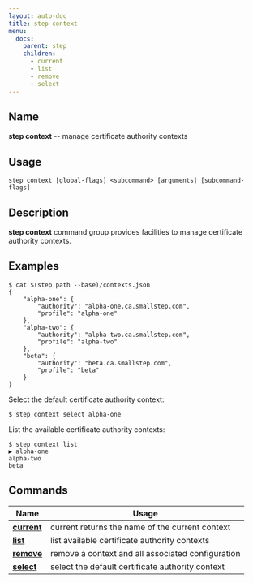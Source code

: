 ```yaml
---
layout: auto-doc
title: step context
menu:
  docs:
    parent: step
    children:
      - current
      - list
      - remove
      - select
---
```


## Name
**step context** -- manage certificate authority contexts

## Usage

```raw
step context [global-flags] <subcommand> [arguments] [subcommand-flags]
```

## Description

**step context** command group provides facilities to manage certificate
authority contexts.

## Examples

```shell
$ cat $(step path --base)/contexts.json
{
    "alpha-one": {
        "authority": "alpha-one.ca.smallstep.com",
        "profile": "alpha-one"
    },
    "alpha-two": {
        "authority": "alpha-two.ca.smallstep.com",
        "profile": "alpha-two"
    },
    "beta": {
        "authority": "beta.ca.smallstep.com",
        "profile": "beta"
    }
}
```

Select the default certificate authority context:
```shell
$ step context select alpha-one
```

List the available certificate authority contexts:
```shell
$ step context list
▶ alpha-one
alpha-two
beta
```

## Commands


| Name | Usage |
|---|---|
| **[current](current/)** | current returns the name of the current context |
| **[list](list/)** | list available certificate authority contexts |
| **[remove](remove/)** | remove a context and all associated configuration |
| **[select](select/)** | select the default certificate authority context |


